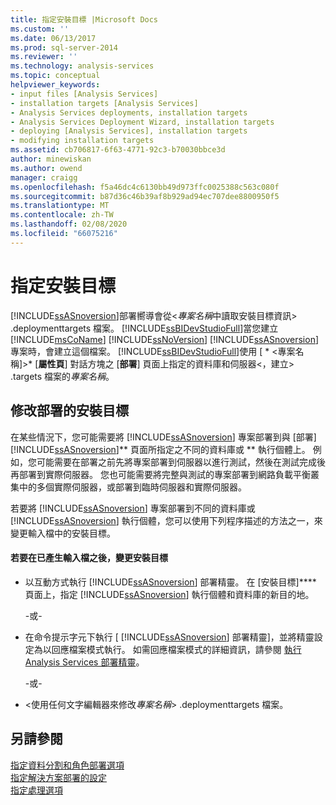```yaml
---
title: 指定安裝目標 |Microsoft Docs
ms.custom: ''
ms.date: 06/13/2017
ms.prod: sql-server-2014
ms.reviewer: ''
ms.technology: analysis-services
ms.topic: conceptual
helpviewer_keywords:
- input files [Analysis Services]
- installation targets [Analysis Services]
- Analysis Services deployments, installation targets
- Analysis Services Deployment Wizard, installation targets
- deploying [Analysis Services], installation targets
- modifying installation targets
ms.assetid: cb706817-6f63-4771-92c3-b70030bbce3d
author: minewiskan
ms.author: owend
manager: craigg
ms.openlocfilehash: f5a46dc4c6130bb49d973ffc0025388c563c080f
ms.sourcegitcommit: b87d36c46b39af8b929ad94ec707dee8800950f5
ms.translationtype: MT
ms.contentlocale: zh-TW
ms.lasthandoff: 02/08/2020
ms.locfileid: "66075216"
---
```

# <a name="specifying-the-installation-target"></a>指定安裝目標
  [!INCLUDE[ssASnoversion](../../includes/ssasnoversion-md.md)]部署嚮導會從\<*專案名稱*中讀取安裝目標資訊> .deploymenttargets 檔案。 [!INCLUDE[ssBIDevStudioFull](../../includes/ssbidevstudiofull-md.md)]當您建立[!INCLUDE[msCoName](../../includes/msconame-md.md)] [!INCLUDE[ssNoVersion](../../includes/ssnoversion-md.md)] [!INCLUDE[ssASnoversion](../../includes/ssasnoversion-md.md)]專案時，會建立這個檔案。 [!INCLUDE[ssBIDevStudioFull](../../includes/ssbidevstudiofull-md.md)]使用 [ * \<專案名稱]>* [**屬性頁**] 對話方塊之 [**部署**] 頁面上指定的資料庫和伺服器\<，建立> .targets 檔案的*專案名稱*。  
  
## <a name="modifying-the-installation-target-for-deployment"></a>修改部署的安裝目標  
 在某些情況下，您可能需要將 [!INCLUDE[ssASnoversion](../../includes/ssasnoversion-md.md)] 專案部署到與 [部署][!INCLUDE[ssASnoversion](../../includes/ssasnoversion-md.md)]** 頁面所指定之不同的資料庫或 ** 執行個體上。 例如，您可能需要在部署之前先將專案部署到伺服器以進行測試，然後在測試完成後再部署到實際伺服器。 您也可能需要將完整與測試的專案部署到網路負載平衡叢集中的多個實際伺服器，或部署到臨時伺服器和實際伺服器。  
  
 若要將 [!INCLUDE[ssASnoversion](../../includes/ssasnoversion-md.md)] 專案部署到不同的資料庫或 [!INCLUDE[ssASnoversion](../../includes/ssasnoversion-md.md)] 執行個體，您可以使用下列程序描述的方法之一，來變更輸入檔中的安裝目標。  
  
#### <a name="to-change-the-installation-target-after-the-input-files-have-been-generated"></a>若要在已產生輸入檔之後，變更安裝目標  
  
-   以互動方式執行 [!INCLUDE[ssASnoversion](../../includes/ssasnoversion-md.md)] 部署精靈。 在 [安裝目標]**** 頁面上，指定 [!INCLUDE[ssASnoversion](../../includes/ssasnoversion-md.md)] 執行個體和資料庫的新目的地。  
  
     -或-  
  
-   在命令提示字元下執行 [ [!INCLUDE[ssASnoversion](../../includes/ssasnoversion-md.md)] 部署精靈]，並將精靈設定為以回應檔案模式執行。 如需回應檔案模式的詳細資訊，請參閱 [執行 Analysis Services 部署精靈](running-the-analysis-services-deployment-wizard.md)。  
  
     -或-  
  
-   \<使用任何文字編輯器來修改*專案名稱*> .deploymenttargets 檔案。  
  
## <a name="see-also"></a>另請參閱  
 [指定資料分割和角色部署選項](deployment-script-files-partition-and-role-deployment-options.md)   
 [指定解決方案部署的設定](deployment-script-files-solution-deployment-config-settings.md)   
 [指定處理選項](deployment-script-files-specifying-processing-options.md)  
  
  
